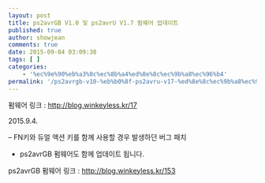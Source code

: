 ```yaml
---
layout: post
title: ps2avrGB V1.0 및 ps2avrU V1.7 펌웨어 업데이트
published: true
author: showjean
comments: true
date: 2015-09-04 03:09:38
tags: [ ]
categories:
    - '%ec%9e%90%eb%a3%8c%ec%8b%a4%ed%8e%8c%ec%9b%a8%ec%96%b4'
permalink: '/ps2avrgb-v10-%eb%b0%8f-ps2avru-v17-%ed%8e%8c%ec%9b%a8%ec%96%b4-%ec%97%85%eb%8d%b0%ec%9d%b4%ed%8a%b8-3'
---
```

펌웨어 링크 : http://blog.winkeyless.kr/17



2015.9.4.



&#8211; FN키와 듀얼 액션 키를 함께 사용할 경우 발생하던 버그 패치







* ps2avrGB 펌웨어도 함께 업데이트 됩니다.

ps2avrGB 펌웨어 링크 : http://blog.winkeyless.kr/153